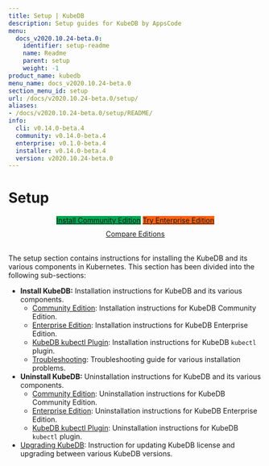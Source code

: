 ```yaml
---
title: Setup | KubeDB
description: Setup guides for KubeDB by AppsCode
menu:
  docs_v2020.10.24-beta.0:
    identifier: setup-readme
    name: Readme
    parent: setup
    weight: -1
product_name: kubedb
menu_name: docs_v2020.10.24-beta.0
section_menu_id: setup
url: /docs/v2020.10.24-beta.0/setup/
aliases:
- /docs/v2020.10.24-beta.0/setup/README/
info:
  cli: v0.14.0-beta.4
  community: v0.14.0-beta.4
  enterprise: v0.1.0-beta.4
  installer: v0.14.0-beta.4
  version: v2020.10.24-beta.0
---
```


# Setup

<div style="text-align: center;">
  <a class="button is-link is-medium is-active has-text-weight-normal" href="/docs/v2020.10.24-beta.0/setup/install/community" style="background:#00A651; width: 18rem;">Install Community Edition</a>
  <a class="button is-info is-medium is-active has-text-weight-normal" href="/docs/v2020.10.24-beta.0/setup/install/enterprise"  style="background:#FC6011; width: 18rem;">Try Enterprise Edition</a>
  <a style="margin-top: 10px; display: block;" href="/docs/v2020.10.24-beta.0/overview/README">Compare Editions</a>
</div>
<br>

The setup section contains instructions for installing the KubeDB and its various components in Kubernetes. This section has been divided into the following sub-sections:

- **Install KubeDB:** Installation instructions for KubeDB and its various components.
  - [Community Edition](/docs/v2020.10.24-beta.0/setup/install/community): Installation instructions for KubeDB Community Edition.
  - [Enterprise Edition](/docs/v2020.10.24-beta.0/setup/install/enterprise): Installation instructions for KubeDB Enterprise Edition.
  - [KubeDB kubectl Plugin](/docs/v2020.10.24-beta.0/setup/install/kubectl_plugin): Installation instructions for KubeDB `kubectl` plugin.
  - [Troubleshooting](/docs/v2020.10.24-beta.0/setup/install/troubleshoting): Troubleshooting guide for various installation problems.
- **Uninstall KubeDB:** Uninstallation instructions for KubeDB and its various components.
  - [Community Edition](/docs/v2020.10.24-beta.0/setup/uninstall/community): Uninstallation instructions for KubeDB Community Edition.
  - [Enterprise Edition](/docs/v2020.10.24-beta.0/setup/uninstall/enterprise): Uninstallation instructions for KubeDB Enterprise Edition.
  - [KubeDB kubectl Plugin](/docs/v2020.10.24-beta.0/setup/uninstall/kubectl_plugin): Uninstallation instructions for KubeDB `kubectl` plugin.
- [Upgrading KubeDB](/docs/v2020.10.24-beta.0/setup/upgrade): Instruction for updating KubeDB license and upgrading between various KubeDB versions.
